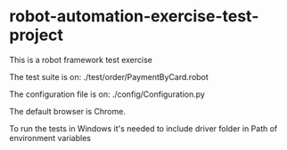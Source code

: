 # robot-automation-exercise-test-project
This is a robot framework test exercise

The test suite is on:
./test/order/PaymentByCard.robot

The configuration file is on:
./config/Configuration.py

The default browser is Chrome.

To run the tests in Windows it's needed to include driver folder in Path of environment variables